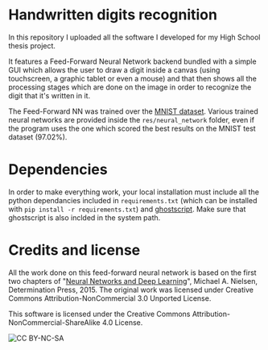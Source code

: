 # Handwritten digits recognition

In this repository I uploaded all the software I developed for my High School thesis project.

It features a Feed-Forward Neural Network backend bundled with a simple GUI which allows the user to draw a digit inside a canvas (using touchscreen, a graphic tablet or even a mouse) and that then shows all the processing stages which are done on the image in order to recognize the digit that it's written in it.

The Feed-Forward NN was trained over the [MNIST dataset](http://yann.lecun.com/exdb/mnist/). Various trained neural networks are provided inside the `res/neural_network` folder, even if the program uses the one which scored the best results on the MNIST test dataset (97.02%).

# Dependencies

In order to make everything work, your local installation must include all the python dependancies included in `requirements.txt` (which can be installed with `pip install -r requirements.txt`) and [ghostscript](https://www.ghostscript.com/). Make sure that ghostscript is also inclded in the system path.

# Credits and license

All the work done on this feed-forward neural network is based on the first two chapters of "[Neural Networks and Deep Learning](http://neuralnetworksanddeeplearning.com/)", Michael A. Nielsen, Determination Press, 2015.
The original work was licensed under Creative Commons Attribution-NonCommercial 3.0 Unported License.

This software is licensed under the Creative Commons Attribution-NonCommercial-ShareAlike 4.0 License.

![CC BY-NC-SA](https://i.creativecommons.org/l/by-nc-sa/4.0/88x31.png)